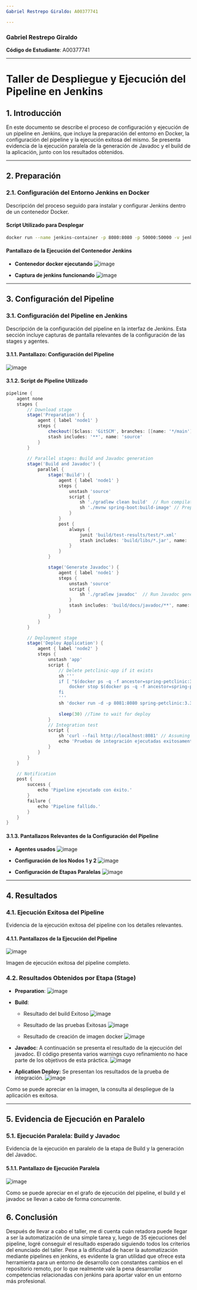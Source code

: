 ```yaml
---
Gabriel Restrepo Giraldo: A00377741

---
```


### Gabriel Restrepo Giraldo
**Código de Estudiante**: A00377741

---
# Taller de Despliegue y Ejecución del Pipeline en Jenkins

## 1. Introducción

En este documento se describe el proceso de configuración y ejecución de un pipeline en Jenkins, que incluye la preparación del entorno en Docker, la configuración del pipeline y la ejecución exitosa del mismo. Se presenta evidencia de la ejecución paralela de la generación de Javadoc y el build de la aplicación, junto con los resultados obtenidos.

---

## 2. Preparación

### 2.1. Configuración del Entorno Jenkins en Docker

Descripción del proceso seguido para instalar y configurar Jenkins dentro de un contenedor Docker.

#### Script Utilizado para Desplegar

```bash
docker run --name jenkins-container -p 8080:8080 -p 50000:50000 -v jenkins_home:/var/jenkins_home jenkins/jenkins:lts
```

#### Pantallazo de la Ejecución del Contenedor Jenkins

- **Contenedor docker ejecutando**
![image](https://github.com/user-attachments/assets/43444925-e8f2-40c9-91a7-740c1916e898)

- **Captura de jenkins funcionando**
![image](https://github.com/user-attachments/assets/0a945c9c-5a91-4d0c-a536-32f3d538d09f)


---

## 3. Configuración del Pipeline

### 3.1. Configuración del Pipeline en Jenkins

Descripción de la configuración del pipeline en la interfaz de Jenkins. Esta sección incluye capturas de pantalla relevantes de la configuración de las stages y agentes.

#### 3.1.1. Pantallazo: Configuración del Pipeline

![image](https://github.com/user-attachments/assets/8a22764f-5837-4d98-ac61-75145d97baeb)



#### 3.1.2. Script de Pipeline Utilizado

```groovy
pipeline {
    agent none 
    stages {
        // Download stage
        stage('Preparation') {
            agent { label 'node1' }  
            steps {
                checkout([$class: 'GitSCM', branches: [[name: '*/main']], userRemoteConfigs: [[url: 'https://github.com/spring-projects/spring-petclinic']]])
                stash includes: '**', name: 'source'  
            }
        }
        
        // Parallel stages: Build and Javadoc generation
        stage('Build and Javadoc') {
            parallel {
                stage('Build') {
                    agent { label 'node1' } 
                    steps {
                        unstash 'source'
                        script {
                            sh './gradlew clean build'  // Run compilation and running tests
                            sh './mvnw spring-boot:build-image' // Prepare docker images
                        }
                    }
                    post {
                        always {
                            junit 'build/test-results/test/*.xml' 
                            stash includes: 'build/libs/*.jar', name: 'app'  // Save resulting .jar
                        }
                    }
                }

                stage('Generate Javadoc') {
                    agent { label 'node1' }
                    steps {
                        unstash 'source'
                        script {
                            sh './gradlew javadoc'  // Run Javadoc generation
                        }
                        stash includes: 'build/docs/javadoc/**', name: 'javadoc'  // Save Javadoc artifacts
                    }
                }
            }
        }

        // Deployment stage
        stage('Deploy Application') {
            agent { label 'node2' }
            steps {
                unstash 'app'
                script {
                    // Delete petclinic-app if it exists
                    sh '''
                    if [ "$(docker ps -q -f ancestor=spring-petclinic:3.3.0-SNAPSHOT)" ]; then
                        docker stop $(docker ps -q -f ancestor=spring-petclinic:3.3.0-SNAPSHOT)
                    fi
                    '''
                    sh 'docker run -d -p 8081:8080 spring-petclinic:3.3.0-SNAPSHOT' // Running the docker application
                
                    sleep(30) //Time to wait for deploy
                }
                // Integration test
                script {
                    sh 'curl --fail http://localhost:8081' // Assuming node1 can reach node2 via this URL
                    echo 'Pruebas de integración ejecutadas exitosamente.'
                }
            }
        }
    }

    // Notification
    post {
        success {
            echo 'Pipeline ejecutado con éxito.'
        }
        failure {
            echo 'Pipeline fallido.'
        }
    }
}

```

#### 3.1.3. Pantallazos Relevantes de la Configuración del Pipeline

- **Agentes usados**
![image](https://github.com/user-attachments/assets/882bc312-0aae-45e1-bfa3-b6d88d98f156)


- **Configuración de los Nodos 1 y 2**
![image](https://github.com/user-attachments/assets/53a73a17-2e5d-4d1c-9cee-1488b4457802)


- **Configuración de Etapas Paralelas**
![image](https://github.com/user-attachments/assets/874d4f2c-1864-42b0-80bb-abe918cdf675)


---

## 4. Resultados

### 4.1. Ejecución Exitosa del Pipeline

Evidencia de la ejecución exitosa del pipeline con los detalles relevantes.

#### 4.1.1. Pantallazos de la Ejecución del Pipeline

![image](https://github.com/user-attachments/assets/342b0705-e594-46d7-a84c-a816c281db5e)


Imagen de ejecución exitosa del pipeline completo.


### 4.2. Resultados Obtenidos por Etapa (Stage)

- **Preparation**:
![image](https://github.com/user-attachments/assets/bce14e07-1dd3-45b2-bd69-39953d4a665c)


- **Build**: 
    - Resultado del build Exitoso
![image](https://github.com/user-attachments/assets/2c7cc675-3d2d-461a-a6a5-cf4a00861820)

    - Resultado de las pruebas Exitosas
![image](https://github.com/user-attachments/assets/169d6ac6-b79a-4b23-8425-03a74f1f4388)

    - Resultado de creación de imagen docker
![image](https://github.com/user-attachments/assets/d5f34fdb-2108-4667-bc4a-3fb28941d7d2)


- **Javadoc**: 
A continuación se presenta el resultado de la ejecución del javadoc. El código presenta varios warnings cuyo refinamiento no hace parte de los objetivos de esta práctica. 
    ![image](https://github.com/user-attachments/assets/5670109a-72ab-44b8-a0e8-aec254ac1dac)


- **Aplication Deploy:**
Se presentan los resultados de la prueba de integración.
    ![image](https://github.com/user-attachments/assets/5e6b1a01-cf67-438c-8d4f-262464ef138c)

Como se puede apreciar en la imagen, la consulta al despliegue de la aplicación es exitosa.

---

## 5. Evidencia de Ejecución en Paralelo

### 5.1. Ejecución Paralela: Build y Javadoc

Evidencia de la ejecución en paralelo de la etapa de Build y la generación del Javadoc.

#### 5.1.1. Pantallazo de Ejecución Paralela
![image](https://github.com/user-attachments/assets/4a918dfa-7418-40f7-bc80-246fcb0506e0)


Como se puede apreciar en el grafo de ejecución del pipeline, el build y el javadoc se llevan a cabo de forma concurrente.

## 6. Conclusión

Después de llevar a cabo el taller, me di cuenta cuán retadora puede llegar a ser la automatización de una simple tarea y, luego de 35 ejecuciones del pipeline, logré conseguir el resultado esperado siguiendo todos los criterios del enunciado del taller. Pese a la dificultad de hacer la automatización mediante pipelines en jenkins, es evidente la gran utilidad que ofrece esta herramienta para un entorno de desarrollo con constantes cambios en el repositorio remoto, por lo que realmente vale la pena desarrollar competencias relacionadas con jenkins para aportar valor en un entorno más profesional. 

